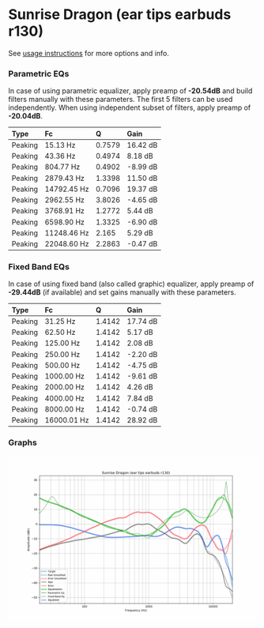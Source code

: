 # Sunrise Dragon (ear tips earbuds r130)
See [usage instructions](https://github.com/jaakkopasanen/AutoEq#usage) for more options and info.

### Parametric EQs
In case of using parametric equalizer, apply preamp of **-20.54dB** and build filters manually
with these parameters. The first 5 filters can be used independently.
When using independent subset of filters, apply preamp of **-20.04dB**.

| Type    | Fc          |      Q | Gain     |
|:--------|:------------|:-------|:---------|
| Peaking | 15.13 Hz    | 0.7579 | 16.42 dB |
| Peaking | 43.36 Hz    | 0.4974 | 8.18 dB  |
| Peaking | 804.77 Hz   | 0.4902 | -8.99 dB |
| Peaking | 2879.43 Hz  | 1.3398 | 11.50 dB |
| Peaking | 14792.45 Hz | 0.7096 | 19.37 dB |
| Peaking | 2962.55 Hz  | 3.8026 | -4.65 dB |
| Peaking | 3768.91 Hz  | 1.2772 | 5.44 dB  |
| Peaking | 6598.90 Hz  | 1.3325 | -6.90 dB |
| Peaking | 11248.46 Hz | 2.165  | 5.29 dB  |
| Peaking | 22048.60 Hz | 2.2863 | -0.47 dB |

### Fixed Band EQs
In case of using fixed band (also called graphic) equalizer, apply preamp of **-29.44dB**
(if available) and set gains manually with these parameters.

| Type    | Fc          |      Q | Gain     |
|:--------|:------------|:-------|:---------|
| Peaking | 31.25 Hz    | 1.4142 | 17.74 dB |
| Peaking | 62.50 Hz    | 1.4142 | 5.17 dB  |
| Peaking | 125.00 Hz   | 1.4142 | 2.08 dB  |
| Peaking | 250.00 Hz   | 1.4142 | -2.20 dB |
| Peaking | 500.00 Hz   | 1.4142 | -4.75 dB |
| Peaking | 1000.00 Hz  | 1.4142 | -9.61 dB |
| Peaking | 2000.00 Hz  | 1.4142 | 4.26 dB  |
| Peaking | 4000.00 Hz  | 1.4142 | 7.84 dB  |
| Peaking | 8000.00 Hz  | 1.4142 | -0.74 dB |
| Peaking | 16000.01 Hz | 1.4142 | 28.92 dB |

### Graphs
![](./Sunrise%20Dragon%20(ear%20tips%20earbuds%20r130).png)